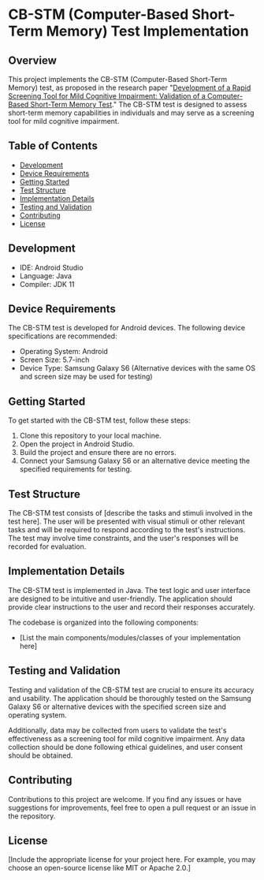 # CB-STM (Computer-Based Short-Term Memory) Test Implementation

## Overview

This project implements the CB-STM (Computer-Based Short-Term Memory) test, as proposed in the research paper "[Development of a Rapid Screening Tool for Mild Cognitive Impairment: Validation of a Computer-Based Short-Term Memory Test](https://www.semanticscholar.org/paper/Development-of-a-Rapid-Screening-Tool-for-Mild-of-a-Yip-Chen/179e50de6f610f9669064fbf57832a6f9915bc20)." The CB-STM test is designed to assess short-term memory capabilities in individuals and may serve as a screening tool for mild cognitive impairment.

## Table of Contents

- [Development](#development)
- [Device Requirements](#device-requirements)
- [Getting Started](#getting-started)
- [Test Structure](#test-structure)
- [Implementation Details](#implementation-details)
- [Testing and Validation](#testing-and-validation)
- [Contributing](#contributing)
- [License](#license)

## Development

- IDE: Android Studio
- Language: Java
- Compiler: JDK 11

## Device Requirements

The CB-STM test is developed for Android devices. The following device specifications are recommended:

- Operating System: Android
- Screen Size: 5.7-inch
- Device Type: Samsung Galaxy S6 (Alternative devices with the same OS and screen size may be used for testing)

## Getting Started

To get started with the CB-STM test, follow these steps:

1. Clone this repository to your local machine.
2. Open the project in Android Studio.
3. Build the project and ensure there are no errors.
4. Connect your Samsung Galaxy S6 or an alternative device meeting the specified requirements for testing.

## Test Structure

The CB-STM test consists of [describe the tasks and stimuli involved in the test here]. The user will be presented with visual stimuli or other relevant tasks and will be required to respond according to the test's instructions. The test may involve time constraints, and the user's responses will be recorded for evaluation.

## Implementation Details

The CB-STM test is implemented in Java. The test logic and user interface are designed to be intuitive and user-friendly. The application should provide clear instructions to the user and record their responses accurately.

The codebase is organized into the following components:

- [List the main components/modules/classes of your implementation here]

## Testing and Validation

Testing and validation of the CB-STM test are crucial to ensure its accuracy and usability. The application should be thoroughly tested on the Samsung Galaxy S6 or alternative devices with the specified screen size and operating system.

Additionally, data may be collected from users to validate the test's effectiveness as a screening tool for mild cognitive impairment. Any data collection should be done following ethical guidelines, and user consent should be obtained.

## Contributing

Contributions to this project are welcome. If you find any issues or have suggestions for improvements, feel free to open a pull request or an issue in the repository.

## License

[Include the appropriate license for your project here. For example, you may choose an open-source license like MIT or Apache 2.0.]

